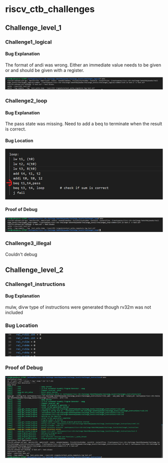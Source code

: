 # riscv_ctb_challenges

## Challenge_level_1

### Challenge1_logical

#### Bug Explanation
The format of andi was wrong. Either an immediate value needs to be given or and should be given with a register.

![](https://github.com/vyomasystems-lab/riscv-ctb-challenge-SakethGajawada/blob/main/images/challenge1_logical.png)


### Challenge2_loop
#### Bug Explanation
The pass state was missing. Need to add a beq to terminate when the result is correct.  
#### Bug Location
![](https://github.com/vyomasystems-lab/riscv-ctb-challenge-SakethGajawada/blob/main/images/challenge1.png)
#### Proof of Debug
![](https://github.com/vyomasystems-lab/riscv-ctb-challenge-SakethGajawada/blob/main/images/challenge2_loop.png)

### Challenge3_illegal
Couldn't debug

## Challenge_level_2
### Challenge1_instructions
#### Bug Explanation
mulw, divw type of instructions were generated though rv32m was not included
### Bug Location
![](https://github.com/vyomasystems-lab/riscv-ctb-challenge-SakethGajawada/blob/main/images/image.png)

### Proof of Debug
![](https://github.com/vyomasystems-lab/riscv-ctb-challenge-SakethGajawada/blob/main/images/Pof_c2_1.png)

